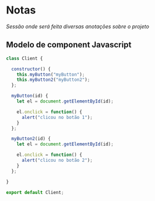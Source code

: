 # Notas
*Sessão onde será feita diversas anotações sobre o projeto*

## Modelo de component Javascript
```javascript
class Client {

  constructor() {
    this.myButton("myButton");
    this.myButton2("myButton2");
  };

  myButton(id) {
    let el = document.getElementById(id);

    el.onclick = function() {
      alert("clicou no botão 1");
    }
  };

  myButton2(id) {
    let el = document.getElementById(id);

    el.onclick = function() {
      alert("clicou no botão 2");
    }
  };

}

export default Client;
```